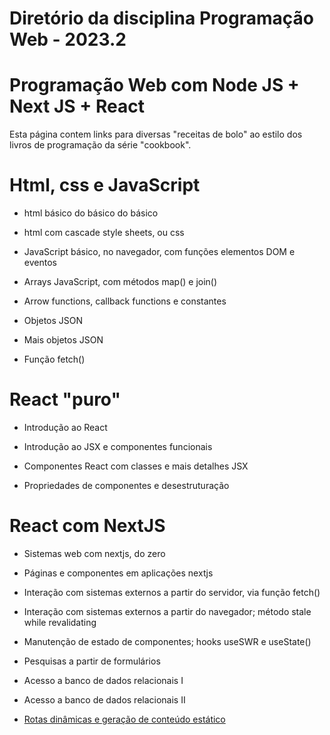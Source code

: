# Diretório da disciplina Programação Web - 2023.2

# Programação Web com Node JS + Next JS + React
Esta página contem links para diversas "receitas de bolo" ao estilo dos livros de programação da série "cookbook".

# Html, css e JavaScript

*   html básico do básico do básico

*   html com cascade style sheets, ou css

*   JavaScript básico, no navegador, com funções elementos DOM e eventos

*   Arrays JavaScript, com métodos map() e join() 

*   Arrow functions, callback functions e constantes 

*   Objetos JSON

*   Mais objetos JSON

*   Função fetch()

# React "puro"

*   Introdução ao React

*   Introdução ao JSX e componentes funcionais

*   Componentes React com classes e mais detalhes JSX

*   Propriedades de componentes e desestruturação

# React com NextJS

*   Sistemas web com nextjs, do zero

*   Páginas e componentes em aplicações nextjs

*   Interação com sistemas externos a partir do servidor, via função fetch() 

*   Interação com sistemas externos a partir do navegador; método stale while revalidating

*   Manutenção de estado de componentes; hooks useSWR e useState()

*   Pesquisas a partir de formulários

*   Acesso a banco de dados relacionais I

*   Acesso a banco de dados relacionais II

*   <a href="https://github.com/AndersonAzeved/P-Web">Rotas dinâmicas e geração de conteúdo estático</a>